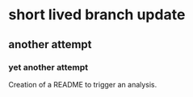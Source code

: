 # short lived branch update
## another attempt
### yet another attempt
Creation of a README to trigger an analysis.
